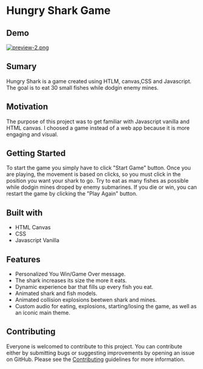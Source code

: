 
# Hungry Shark Game




## Demo
[![preview-2.png](https://i.postimg.cc/FHz1Xv14/preview-2.png)](https://postimg.cc/hXFKVH9y)

  
## Sumary

Hungry Shark is a game created using HTLM, canvas,CSS and Javascript.
The goal is to eat 30 small fishes while dodgin enemy mines.
  
## Motivation

The purpose of this project was to get familiar with Javascript  vanilla and HTML canvas. I choosed a game instead of a web app because it is more engaging and visual.
  
## Getting Started

To start the game you simply have to click "Start Game" button. Once you are playing, the movement is based on clicks, so you must click in the position you want your shark to go. Try to eat as many fishes as possible while dodgin mines droped by enemy submarines. If you die or win, you can restart the game by clicking the "Play Again" button.
  
## Built with
 
 * HTML Canvas
 * CSS
 * Javascript Vanilla

## Features

- Personalized You Win/Game Over message.
- The shark increases its size the more it eats.
- Dynamic experience bar that fills up every fish you eat.
- Animated shark and fish models.
- Animated collision explosions beetwen shark and mines.
- Custom audio for eating, explosions, starting/losing the game, as well as an iconic main theme.

  
## Contributing

Everyone is welcomed to contribute to this project. You can contribute either by submitting bugs or suggesting improvements by opening an issue on GitHub. Please see the [Contributing](https://github.com/francisco-jimenez/SnapShot/blob/master/CONTRIBUTING.md) guidelines for more information.

  